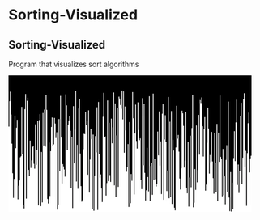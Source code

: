 # Sorting-Visualized

## Sorting-Visualized

Program that visualizes sort algorithms

![](screenshot/giphy.gif)
